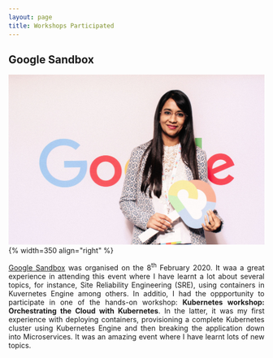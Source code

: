 ```yaml
---
layout: page
title: Workshops Participated
---
```



## Google Sandbox

![Google1](/assets/img/Google1.png){% width=350 align="right" %}



<p align="justify">  <a href="https://events.withgoogle.com/sandbox-manchester-united-kingdom/#content">Google Sandbox</a> was organised on the 8<sup>th</sup> February 2020. It waa a great experience in attending this event where I have learnt a lot about several topics, for instance, Site Reliability Engineering (SRE), using containers in Kuvernetes Engine among others. In additio, I had the oppportunity to participate in one of the hands-on workshop: <b>Kubernetes workshop: Orchestrating the Cloud with Kubernetes</b>. In the latter, it was my first experience with deploying containers, provisioning a complete Kubernetes cluster using Kubernetes Engine and then breaking the application down into Microservices. It was an amazing event where I have learnt lots of new topics.</p>
  
 
